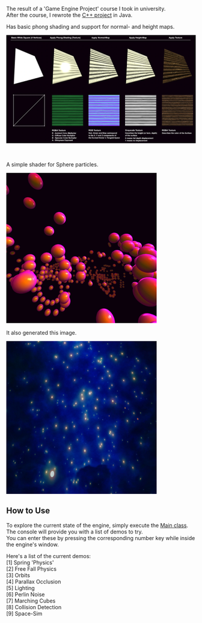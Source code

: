 The result of a 'Game Engine Project' course I took in university.  
After the course, I rewrote the [C++ project](https://github.com/BlazingTwist/GameEngineProject) in Java.

Has basic phong shading and support for normal- and height maps.

![example render steps with phong, normal, heightmap and color textures](readme_files/rendering.webp)

<br/>

A simple shader for Sphere particles.

<img src="readme_files/sphereParticles.webp" alt="an image showing sphere particles in engine" width="400"/>

<br/>

It also generated this image.

<img src="readme_files/spacetex.webp" alt="an image showing a collection of stars" width="400"/>

<br/>

## How to Use

To explore the current state of the engine, simply execute the [Main class](src/main/java/main/Main.java).  
The console will provide you with a list of demos to try.  
You can enter these by pressing the corresponding number key while inside the engine's window.

Here's a list of the current demos:  
[1] Spring 'Physics'  
[2] Free Fall Physics  
[3] Orbits  
[4] Parallax Occlusion  
[5] Lighting  
[6] Perlin Noise  
[7] Marching Cubes  
[8] Collision Detection  
[9] Space-Sim
